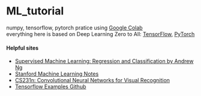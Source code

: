 # ML_tutorial
numpy, tensorflow, pytorch pratice using [Google Colab](https://colab.research.google.com/)  
everything here is based on
Deep Learning Zero to All: [TensorFlow](https://github.com/hgstyler/TensorFlow.git), [PyTorch](https://github.com/hgstyler/PyTorch.git)  

#### Helpful sites  
- [Supervised Machine Learning: Regression and Classification by Andrew Ng](https://www.coursera.org/learn/machine-learning?isNewUser=true)
- [Stanford Machine Learning Notes](http://www.holehouse.org/mlclass/)
- [CS231n: Convolutional Neural Networks for Visual Recognition](https://cs231n.github.io/)
- [Tensorflow Examples Github](https://github.com/hgstyler/TensorFlow-Examples)  
